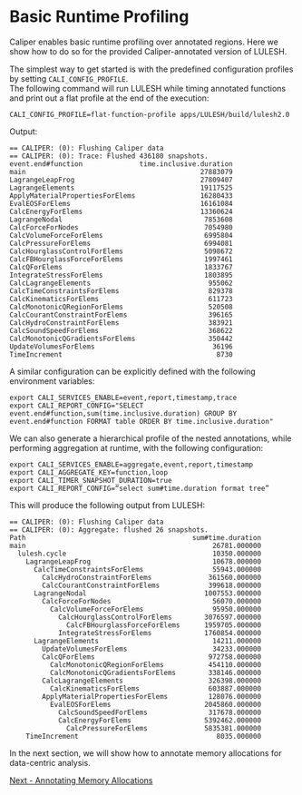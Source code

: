 # Basic Runtime Profiling

Caliper enables basic runtime profiling over annotated regions.
Here we show how to do so for the provided Caliper-annotated version of LULESH.

The simplest way to get started is with the predefined configuration profiles
by setting `CALI_CONFIG_PROFILE`.  
The following command will run LULESH while timing annotated functions and
print out a flat profile at the end of the execution:

```
CALI_CONFIG_PROFILE=flat-function-profile apps/LULESH/build/lulesh2.0
```

Output:

```
== CALIPER: (0): Flushing Caliper data
== CALIPER: (0): Trace: Flushed 436180 snapshots.
event.end#function              time.inclusive.duration
main                                           27883079
LagrangeLeapFrog                               27809407
LagrangeElements                               19117525
ApplyMaterialPropertiesForElems                16280433
EvalEOSForElems                                16161084
CalcEnergyForElems                             13360624
LagrangeNodal                                   7853608
CalcForceForNodes                               7054980
CalcVolumeForceForElems                         6995804
CalcPressureForElems                            6994081
CalcHourglassControlForElems                    5098672
CalcFBHourglassForceForElems                    1997461
CalcQForElems                                   1833767
IntegrateStressForElems                         1803895
CalcLagrangeElements                             955062
CalcTimeConstraintsForElems                      829378
CalcKinematicsForElems                           611723
CalcMonotonicQRegionForElems                     520508
CalcCourantConstraintForElems                    396165
CalcHydroConstraintForElems                      383921
CalcSoundSpeedForElems                           368622
CalcMonotonicQGradientsForElems                  350442
UpdateVolumesForElems                             36196
TimeIncrement                                      8730
```

A similar configuration can be explicitly defined with the following environment variables:

```
export CALI_SERVICES_ENABLE=event,report,timestamp,trace
export CALI_REPORT_CONFIG="SELECT event.end#function,sum(time.inclusive.duration) GROUP BY event.end#function FORMAT table ORDER BY time.inclusive.duration"
```

We can also generate a hierarchical profile of the nested annotations, while performing aggregation at runtime, with the following configuration:

```
export CALI_SERVICES_ENABLE=aggregate,event,report,timestamp
export CALI_AGGREGATE_KEY=function,loop
export CALI_TIMER_SNAPSHOT_DURATION=true
export CALI_REPORT_CONFIG=“select sum#time.duration format tree”
```

This will produce the following output from LULESH:

```
== CALIPER: (0): Flushing Caliper data
== CALIPER: (0): Aggregate: flushed 26 snapshots.
Path                                         sum#time.duration
main                                              26781.000000
  lulesh.cycle                                    10350.000000
    LagrangeLeapFrog                              10678.000000
      CalcTimeConstraintsForElems                 55943.000000
        CalcHydroConstraintForElems              361560.000000
        CalcCourantConstraintForElems            399618.000000
      LagrangeNodal                             1007553.000000
        CalcForceForNodes                         56070.000000
          CalcVolumeForceForElems                 95950.000000
            CalcHourglassControlForElems        3076597.000000
              CalcFBHourglassForceForElems      1959705.000000
            IntegrateStressForElems             1760854.000000
      LagrangeElements                            14211.000000
        UpdateVolumesForElems                     34233.000000
        CalcQForElems                            972758.000000
          CalcMonotonicQRegionForElems           454110.000000
          CalcMonotonicQGradientsForElems        338146.000000
        CalcLagrangeElements                     326398.000000
          CalcKinematicsForElems                 603887.000000
        ApplyMaterialPropertiesForElems          128076.000000
          EvalEOSForElems                       2045860.000000
            CalcSoundSpeedForElems               317678.000000
            CalcEnergyForElems                  5392462.000000
              CalcPressureForElems              5835381.000000
    TimeIncrement                                  8035.000000
```

In the next section, we will show how to annotate memory allocations for
data-centric analysis.

[Next - Annotating Memory Allocations](memory_annotations.md)
